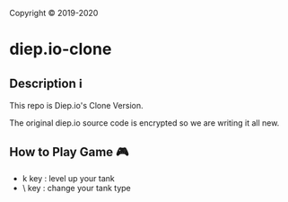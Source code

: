 Copyright © 2019-2020
# diep.io-clone
## Description ℹ️
This repo is Diep.io's Clone Version.

The original diep.io source code is encrypted
so we are writing it all new.

## How to Play Game 🎮
- k key : level up your tank
- \ key : change your tank type
